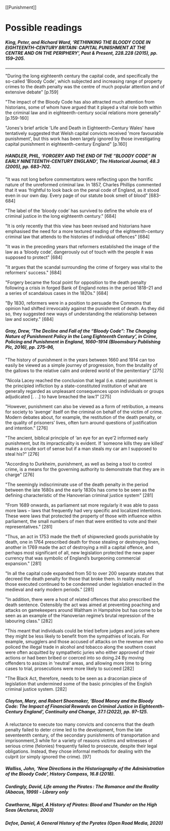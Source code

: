 [[Punishment]]
# Possible readings 

##### King, Peter, and Richard Ward, ‘RETHINKING THE BLOODY CODE IN EIGHTEENTH-CENTURY BRITAIN: CAPITAL PUNISHMENT AT THE CENTRE AND ON THE PERIPHERY’, _Past & Present_, 228.228 (2015), pp. 159–205. 
---
"During the long eighteenth century the capital code, and
specifically the so-called 'Bloody Code', which subjected
and increasing range of property crimes to the death penalty was the centre of much popular attention and of extensive debate" [p.159]

"The impact of the Bloody Code has also attracted much attention from historians, some of whom have argued that it played a vital role both within the criminal law and in eighteenth-century social relations more generally" [p.159-160]

"Jones's brief article 'Life and Death in Eighteenth-Century Wales' have tentatively suggested that Welsh capital convicts received 'more favourable punishment', but this work has been largely ignored by those investigating capital punishment in eighteenth-century England" [p.160]




##### HANDLER, PHIL, ‘FORGERY AND THE END OF THE “BLOODY CODE” IN EARLY NINETEENTH-CENTURY ENGLAND’, _The Historical Journal_, 48.3 (2005), pp. 683–702.

"It was not long before commentators were reflecting upon the horrific nature of the unreformed criminal law. In 1857, Charles Phillips commented that it was ‘frightful to look back on the penal code of England, as it stood even in our own day. Every page of our statute book smelt of blood" [683-684]


"The label of the ‘bloody code’ has survived to define the whole era of criminal justice in the long eighteenth century." [684]


"It is only recently that this view has been revised and historians have emphasised the need for a more textured reading of the eighteenth-century criminal law that attends to the histories of individual offences" [684]


"It was in the preceding years that reformers established the image of the law as a ‘bloody code’, dangerously out of touch with the people it was supposed to protect" [684]


"It argues that the scandal surrounding the crime of forgery was vital to the reformers’ success." [684]


"Forgery became the focal point for opposition to the death penalty following a crisis in forged Bank of England notes in the period 1818–21 and a series of scandalous cases in the 1820s." [684]


"By 1830, reformers were in a position to persuade the Commons that opinion had shifted irrevocably against the punishment of death. As they did so, they suggested new ways of understanding the relationship between law and society." [684]



##### Gray, Drew, ‘The Decline and Fall of the “Bloody Code”: The Changing Nature of Punishment Policy in the Long Eighteenth Century’, in _Crime, Policing and Punishment in England, 1660–1914_ (Bloomsbury Publishing Plc, 2016), pp. 275–96,

"The history of punishment in the years between 1660 and 1914 can too easily be viewed as a simple journey of progression, from the brutality of the gallows to the relative calm and ordered world of the penitentiary" [275]


"Nicola Lacey reached the conclusion that legal (i.e. state) punishment is the principled infliction by a state-constituted institution of what are generally regarded as unpleasant consequences upon individuals or groups adjudicated [. . .] to have breached the law.1" [275]


"However, punishment can also be viewed as a form of retribution, a means for society to ‘avenge’ itself on the criminal on behalf of the victim of crime. Modern debates about, for example, the restitution of the death penalty, or the quality of prisoners’ lives, often turn around questions of justification and intention." [276]


"The ancient, biblical principle of ‘an eye for an eye’2 informed early punishment, but its impracticality is evident. If ‘someone kills they are killed’ makes a crude sort of sense but if a man steals my car am I supposed to steal his?" [276]


"According to Durkheim, punishment, as well as being a tool to control crime, is a means for the governing authority to demonstrate that they are in charge" [276]


"The seemingly indiscriminate use of the death penalty in the period between the late 1680s and the early 1830s has come to be seen as the defining characteristic of the Hanoverian criminal justice system" [281]


"From 1689 onwards, as parliament sat more regularly it was able to pass more laws – laws that frequently had very specific and localized intentions. These were laws that protected the property of those with influence within parliament, the small numbers of men that were entitled to vote and their representatives." [281]


"Thus, an act in 1753 made the theft of shipwrecked goods punishable by death, one in 1764 prescribed death for those stealing or destroying linen, another in 1769 made the act of destroying a mill a capital offence, and perhaps most significant of all, new legislation protected the new paper currency that was symbolic of England’s burgeoning commercial expansion." [281]


"In all the capital code expanded from 50 to over 200 separate statutes that decreed the death penalty for those that broke them. In reality most of those executed continued to be condemned under legislation enacted in the medieval and early modern periods." [281]


"In addition, there were a host of related offences that also prescribed the death sentence. Ostensibly the act was aimed at preventing poaching and attacks on gamekeepers around Waltham in Hampshire but has come to be seen as an example of the Hanoverian regime’s brutal repression of the labouring class." [282]


"This meant that individuals could be tried before judges and juries where they might be less likely to benefit from the sympathies of locals. For example, smugglers and those accused of attacks on the revenue men who policed the illegal trade in alcohol and tobacco along the southern coast were often acquitted by sympathetic juries who either approved of their actions or had been bribed or coerced into so doing.24 By moving offenders to assizes in ‘neutral’ areas, and allowing more time to bring cases to trial, prosecutions were more likely to succeed [282]


"The Black Act, therefore, needs to be seen as a draconian piece of legislation that undermined some of the basic principles of the English criminal justice system. [282]





##### Clayton, Mary, and Robert Shoemaker, ‘Blood Money and the Bloody Code: The Impact of Financial Rewards on Criminal Justice in Eighteenth-Century England’, _Continuity and Change_, 37.1 (2022), pp. 97–125. 

A reluctance to execute too many convicts and concerns that the death penalty failed to deter crime led to the development, from the late seventeenth century, of the secondary punishments of transportation and imprisonment,3 while for a variety of reasons victims and witnesses of serious crime (felonies) frequently failed to prosecute, despite their legal obligations. Instead, they chose informal methods for dealing with the culprit (or simply ignored the crime). [97]




##### Walliss, John, ‘New Directions in the Historiography of the Administration of the Bloody Code’, _History Compass_, 16.8 (2018).



##### Cordingly, David, _Life among the Pirates : The Romance and the Reality_ (Abacus, 1999) - Library only



##### Cawthorne, Nigel, _A History of Pirates: Blood and Thunder on the High Seas_ (Arcturus, 2003)



##### Defoe, Daniel, _A General History of the Pyrates_ (Open Road Media, 2020)



